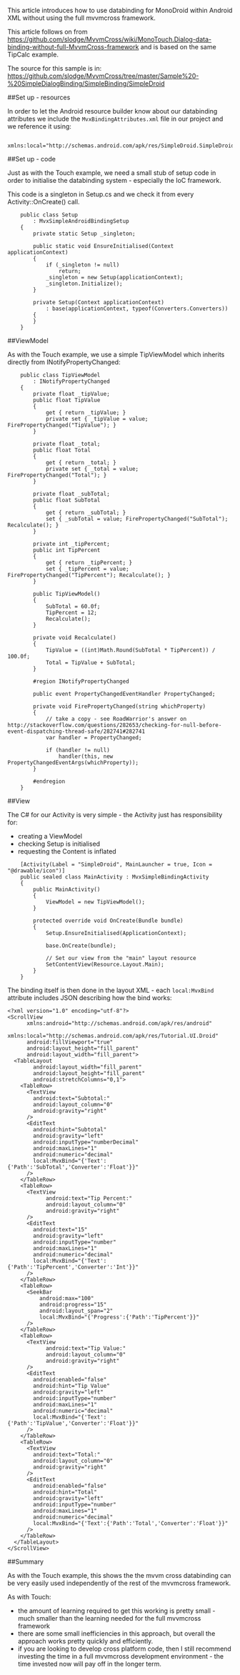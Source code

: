 This article introduces how to use databinding for MonoDroid within Android XML without using the full mvvmcross framework.

This article follows on from https://github.com/slodge/MvvmCross/wiki/MonoTouch.Dialog-data-binding-without-full-MvvmCross-framework and is based on the same TipCalc example.

The source for this sample is in: https://github.com/slodge/MvvmCross/tree/master/Sample%20-%20SimpleDialogBinding/SimpleBinding/SimpleDroid

##Set up - resources

In order to let the Android resource builder know about our databinding attributes we include the `MvxBindingAttributes.xml` file in our project and we reference it using:

```
      xmlns:local="http://schemas.android.com/apk/res/SimpleDroid.SimpleDroid"
```

##Set up - code

Just as with the Touch example, we  need a small stub of setup code in order to initialise the databinding system - especially the IoC framework.

This code is a singleton in Setup.cs and we check it from every Activity::OnCreate() call.

```
    public class Setup 
        : MvxSimpleAndroidBindingSetup
    {
        private static Setup _singleton;

        public static void EnsureInitialised(Context applicationContext)
        {
            if (_singleton != null)
                return;
            _singleton = new Setup(applicationContext);
            _singleton.Initialize();
        }

        private Setup(Context applicationContext)
            : base(applicationContext, typeof(Converters.Converters))
        {
        }
    }
```

##ViewModel

As with the Touch example, we use a simple TipViewModel which inherits directly from INotifyPropertyChanged:

```
    public class TipViewModel
        : INotifyPropertyChanged
    {
        private float _tipValue;
        public float TipValue
        {
            get { return _tipValue; }
            private set { _tipValue = value; FirePropertyChanged("TipValue"); }
        }

        private float _total;
        public float Total
        {
            get { return _total; }
            private set { _total = value; FirePropertyChanged("Total"); }
        }

        private float _subTotal;
        public float SubTotal
        {
            get { return _subTotal; }
            set { _subTotal = value; FirePropertyChanged("SubTotal"); Recalculate(); }
        }

        private int _tipPercent;
        public int TipPercent
        {
            get { return _tipPercent; }
            set { _tipPercent = value; FirePropertyChanged("TipPercent"); Recalculate(); }
        }

        public TipViewModel()
        {
            SubTotal = 60.0f;
            TipPercent = 12;
            Recalculate();
        }

        private void Recalculate()
        {
            TipValue = ((int)Math.Round(SubTotal * TipPercent)) / 100.0f;
            Total = TipValue + SubTotal;
        }

        #region INotifyPropertyChanged

        public event PropertyChangedEventHandler PropertyChanged;

        private void FirePropertyChanged(string whichProperty)
        {
            // take a copy - see RoadWarrior's answer on http://stackoverflow.com/questions/282653/checking-for-null-before-event-dispatching-thread-safe/282741#282741
            var handler = PropertyChanged;

            if (handler != null)
                handler(this, new PropertyChangedEventArgs(whichProperty));
        }

        #endregion
    }
```


##View

The C# for our Activity is very simple - the Activity just has responsibility for:

- creating a ViewModel
- checking Setup is initialised
- requesting the Content is inflated

```
    [Activity(Label = "SimpleDroid", MainLauncher = true, Icon = "@drawable/icon")]
    public sealed class MainActivity : MvxSimpleBindingActivity
    {
        public MainActivity()
        {
            ViewModel = new TipViewModel();
        }

        protected override void OnCreate(Bundle bundle)
        {
            Setup.EnsureInitialised(ApplicationContext);

            base.OnCreate(bundle);

            // Set our view from the "main" layout resource
            SetContentView(Resource.Layout.Main);
        }
    }
```

The binding itself is then done in the layout XML - each `local:MvxBind` attribute includes JSON describing how the bind works:

```
<?xml version="1.0" encoding="utf-8"?>
<ScrollView
      xmlns:android="http://schemas.android.com/apk/res/android"
      xmlns:local="http://schemas.android.com/apk/res/Tutorial.UI.Droid"
      android:fillViewport="true"
      android:layout_height="fill_parent"
      android:layout_width="fill_parent">
  <TableLayout
        android:layout_width="fill_parent"
        android:layout_height="fill_parent"
        android:stretchColumns="0,1">
    <TableRow>
      <TextView
        android:text="Subtotal:"
        android:layout_column="0"
        android:gravity="right"
      />
      <EditText
        android:hint="Subtotal"
        android:gravity="left"
        android:inputType="numberDecimal"
        android:maxLines="1"
        android:numeric="decimal"
        local:MvxBind="{'Text':{'Path':'SubTotal','Converter':'Float'}}"
      />
    </TableRow>
    <TableRow>
      <TextView
            android:text="Tip Percent:"
            android:layout_column="0"
            android:gravity="right"
      />
      <EditText
        android:text="15"
        android:gravity="left"
        android:inputType="number"
        android:maxLines="1"
        android:numeric="decimal"
        local:MvxBind="{'Text':{'Path':'TipPercent','Converter':'Int'}}"
      />
    </TableRow>
    <TableRow>
      <SeekBar
          android:max="100"
          android:progress="15"
          android:layout_span="2"
          local:MvxBind="{'Progress':{'Path':'TipPercent'}}"
      />
    </TableRow>
    <TableRow>
      <TextView
            android:text="Tip Value:"
            android:layout_column="0"
            android:gravity="right"
      />
      <EditText
        android:enabled="false"
        android:hint="Tip Value"
        android:gravity="left"
        android:inputType="number"
        android:maxLines="1"
        android:numeric="decimal"
        local:MvxBind="{'Text':{'Path':'TipValue','Converter':'Float'}}"
      />
    </TableRow>
    <TableRow>
      <TextView
        android:text="Total:"
        android:layout_column="0"
        android:gravity="right"
      />
      <EditText
        android:enabled="false"
        android:hint="Total"
        android:gravity="left"
        android:inputType="number"
        android:maxLines="1"
        android:numeric="decimal"
        local:MvxBind="{'Text':{'Path':'Total','Converter':'Float'}}"
      />
    </TableRow>
  </TableLayout>
</ScrollView>
```


##Summary

As with the Touch example, this shows the the mvvm cross databinding can be very easily used independently of the rest of the mvvmcross framework. 

As with Touch:

- the amount of learning required to get this working is pretty small - much smaller than the learning needed for the full mvvmcross framework
- there are some small inefficiencies in this approach, but overall the approach works pretty quickly and efficiently.
- if you are looking to develop cross platform code, then I still recommend investing the time in a full mvvmcross development environment - the time invested now will pay off in the longer term.


